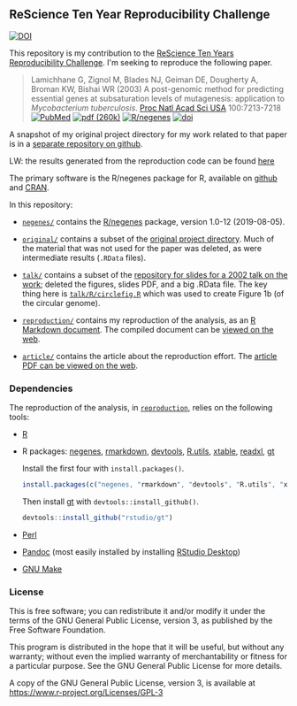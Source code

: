 ## ReScience Ten Year Reproducibility Challenge

[![DOI](https://zenodo.org/badge/238372063.svg)](https://zenodo.org/badge/latestdoi/238372063)

This repository is my contribution to the
[ReScience Ten Years Reproducibility
Challenge](http://rescience.github.io/ten-years). I'm
seeking to reproduce the following paper.

> Lamichhane G, Zignol M, Blades NJ, Geiman DE, Dougherty A, Broman
> KW, Bishai WR (2003) A post-genomic method for predicting essential
> genes at subsaturation levels of mutagenesis: application to
> _Mycobacterium tuberculosis_.
> [Proc Natl Acad Sci USA](http://www.pnas.org/) 100:7213-7218
> [![PubMed](https://kbroman.org/pages/icons16/pubmed-icon.png)](https://www.ncbi.nlm.nih.gov/pubmed/12775759)
> [![pdf (260k)](https://kbroman.org/pages/icons16/pdf-icon.png)](https://www.pnas.org/content/pnas/100/12/7213.full.pdf)
> [![R/negenes](https://kbroman.org/pages/icons16/R-icon.png)](https://github.com/kbroman/negenes)
> [![doi](https://kbroman.org/pages/icons16/doi-icon.png)](https://doi.org/10.1073/pnas.1231432100)

A snapshot of my original project directory for my work related to
that paper is in a
[separate repository on github](https://github.com/kbroman/Project_Lamichhane2003).

LW: the results generated from the reproduction code can be found [here](https://github.com/lwa19/Paper_ReScience2020/blob/master/reproduction/reproduction.html)

The primary software is the R/negenes package for R, available on
[github](https://github.com/kbroman/negenes) and
[CRAN](https://cran.r-project.org/package=negenes).

In this repository:

- [`negenes/`](negenes) contains the
  [R/negenes](https://github.com/kbroman/negenes) package,
  version 1.0-12 (2019-08-05).

- [`original/`](original) contains a subset of the [original project
  directory](https://github.com/kbroman/Projects_Lamichhane2003). Much
  of the material that was not used for the paper
  was deleted, as were intermediate results (`.RData` files).

- [`talk/`](talk) contains a subset of the [repository for slides for
  a 2002 talk on the work](https://github.com/kbroman/Talk_Mtb);
  deleted the figures, slides PDF, and a big .RData file. The key
  thing here is [`talk/R/circlefig.R`](talk/R/circlefig.R) which was
  used to create Figure 1b (of the circular genome).

- [`reproduction/`](reproduction) contains my reproduction of the
  analysis, as an [R Markdown
  document](reproduction/reproduction.Rmd).
  The compiled document can be [viewed on the
  web](https://kbroman.org/Paper_ReScience2020/reproduction/reproduction.html).

- [`article/`](article) contains the article about the reproduction effort.
  The [article PDF can be viewed on the web](https://kbroman.org/Paper_ReScience2020/article/article.pdf).


### Dependencies

The reproduction of the analysis, in [`reproduction`](reproduction),
relies on the following tools:

- [R](https://www.r-project.org)

- R packages: [negenes](https://github.com/kbroman/negenes),
  [rmarkdown](https://github.com/rstudio/rmarkdown),
  [devtools](https://devtools.r-lib.org/),
  [R.utils](https://github.com/HenrikBengtsson/R.utils),
  [xtable](http://xtable.r-forge.r-project.org/),
  [readxl](https://readxl.tidyverse.org/),
  [gt](https://gt.rstudio.com)

  Install the first four with `install.packages()`.

  ```r
  install.packages(c("negenes, "rmarkdown", "devtools", "R.utils", "xtable", "readxl"))
  ```

  Then install [gt](https://gt.rstudio.com) with `devtools::install_github()`.

  ```r
  devtools::install_github("rstudio/gt")
  ```

- [Perl](https://www.perl.org/)

- [Pandoc](https://pandoc.org/) (most easily installed by installing
  [RStudio Desktop](https://rstudio.com/products/rstudio/download/#download))

- [GNU Make](https://www.gnu.org/make)


### License

This is free software; you can redistribute it and/or modify it under the terms of the GNU General Public License, version 3, as published by the Free Software Foundation.

This program is distributed in the hope that it will be useful, but without any warranty; without even the implied warranty of merchantability or fitness for a particular purpose. See the GNU General Public License for more details.

A copy of the GNU General Public License, version 3, is available at https://www.r-project.org/Licenses/GPL-3
